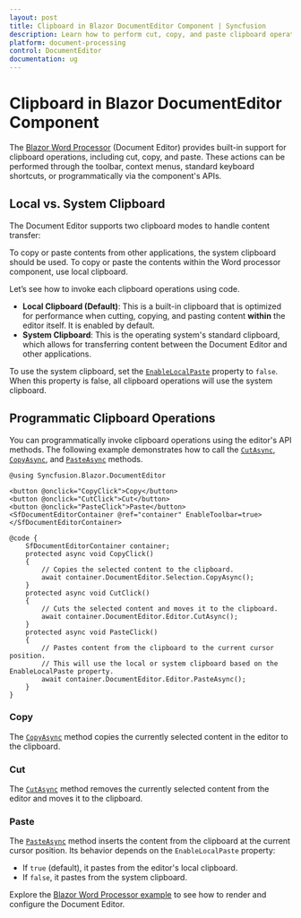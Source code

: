 ```yaml
---
layout: post
title: Clipboard in Blazor DocumentEditor Component | Syncfusion
description: Learn how to perform cut, copy, and paste clipboard operations in the Syncfusion Blazor Document Editor component, both programmatically and through the UI.
platform: document-processing
control: DocumentEditor
documentation: ug
---
```


# Clipboard in Blazor DocumentEditor Component

The [Blazor Word Processor](https://www.syncfusion.com/blazor-components/blazor-word-processor) (Document Editor) provides built-in support for clipboard operations, including cut, copy, and paste. These actions can be performed through the toolbar, context menus, standard keyboard shortcuts, or programmatically via the component's APIs.

## Local vs. System Clipboard

The Document Editor supports two clipboard modes to handle content transfer:

To copy or paste contents from other applications, the system clipboard should be used. To copy or paste the contents within the Word processor component, use local clipboard.

Let’s see how to invoke each clipboard operations using code.

*   **Local Clipboard (Default)**: This is a built-in clipboard that is optimized for performance when cutting, copying, and pasting content **within** the editor itself. It is enabled by default.
*   **System Clipboard**: This is the operating system's standard clipboard, which allows for transferring content between the Document Editor and other applications.

To use the system clipboard, set the [`EnableLocalPaste`](https://help.syncfusion.com/cr/blazor/Syncfusion.Blazor.DocumentEditor.SfDocumentEditor.html#Syncfusion_Blazor_DocumentEditor_SfDocumentEditor_EnableLocalPaste) property to `false`. When this property is false, all clipboard operations will use the system clipboard.

## Programmatic Clipboard Operations

You can programmatically invoke clipboard operations using the editor's API methods. The following example demonstrates how to call the [`CutAsync`](https://help.syncfusion.com/cr/blazor/Syncfusion.Blazor.DocumentEditor.EditorModule.html#Syncfusion_Blazor_DocumentEditor_EditorModule_CutAsync), [`CopyAsync`](https://help.syncfusion.com/cr/blazor/Syncfusion.Blazor.DocumentEditor.SelectionModule.html#Syncfusion_Blazor_DocumentEditor_SelectionModule_CopyAsync), and [`PasteAsync`](https://help.syncfusion.com/cr/blazor/Syncfusion.Blazor.DocumentEditor.EditorModule.html#Syncfusion_Blazor_DocumentEditor_EditorModule_PasteAsync_System_String_System_Nullable_Syncfusion_Blazor_DocumentEditor_PasteOptions__) methods.

```cshtml
@using Syncfusion.Blazor.DocumentEditor

<button @onclick="CopyClick">Copy</button>
<button @onclick="CutClick">Cut</button>
<button @onclick="PasteClick">Paste</button>
<SfDocumentEditorContainer @ref="container" EnableToolbar=true>
</SfDocumentEditorContainer>

@code {
    SfDocumentEditorContainer container;
    protected async void CopyClick()
    {
        // Copies the selected content to the clipboard.
        await container.DocumentEditor.Selection.CopyAsync();
    }
    protected async void CutClick()
    {
        // Cuts the selected content and moves it to the clipboard.
        await container.DocumentEditor.Editor.CutAsync();
    }
    protected async void PasteClick()
    {
        // Pastes content from the clipboard to the current cursor position.
        // This will use the local or system clipboard based on the EnableLocalPaste property.
        await container.DocumentEditor.Editor.PasteAsync();
    }
}
```
### Copy

The [`CopyAsync`](https://help.syncfusion.com/cr/blazor/Syncfusion.Blazor.DocumentEditor.SelectionModule.html#Syncfusion_Blazor_DocumentEditor_SelectionModule_CopyAsync) method copies the currently selected content in the editor to the clipboard.

### Cut

The [`CutAsync`](https://help.syncfusion.com/cr/blazor/Syncfusion.Blazor.DocumentEditor.EditorModule.html#Syncfusion_Blazor_DocumentEditor_EditorModule_CutAsync) method removes the currently selected content from the editor and moves it to the clipboard.

### Paste

The [`PasteAsync`](https://help.syncfusion.com/cr/blazor/Syncfusion.Blazor.DocumentEditor.EditorModule.html#Syncfusion_Blazor_DocumentEditor_EditorModule_PasteAsync) method inserts the content from the clipboard at the current cursor position. Its behavior depends on the `EnableLocalPaste` property:
*   If `true` (default), it pastes from the editor's local clipboard.
*   If `false`, it pastes from the system clipboard.

Explore the [Blazor Word Processor example](https://document.syncfusion.com/demos/docx-editor/blazor-server/document-editor/default-functionalities) to see how to render and configure the Document Editor.